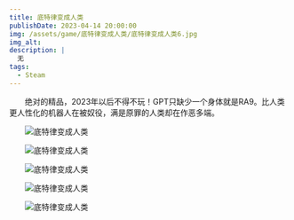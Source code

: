 ```yaml
---
title: 底特律变成人类
publishDate: 2023-04-14 20:00:00
img: /assets/game/底特律变成人类/底特律变成人类6.jpg
img_alt: 
description: |
  无
tags:
  - Steam
---
```


　　绝对的精品，2023年以后不得不玩！GPT只缺少一个身体就是RA9。比人类更人性化的机器人在被奴役，满是原罪的人类却在作恶多端。

　　![底特律变成人类](/assets/game/底特律变成人类/底特律变成人类1.jpg)

　　![底特律变成人类](/assets/game/底特律变成人类/底特律变成人类2.jpg)

　　![底特律变成人类](/assets/game/底特律变成人类/底特律变成人类3.jpg)

　　![底特律变成人类](/assets/game/底特律变成人类/底特律变成人类4.jpg)

　　![底特律变成人类](/assets/game/底特律变成人类/底特律变成人类5.jpg)
